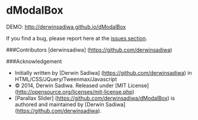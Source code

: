 dModalBox
=========

DEMO: http://derwinsadiwa.github.io/dModalBox

If you find a bug, please report here at the [issues section](https://github.com/derwinsadiwa/dModalBox/issues).

###Contributors
[derwinsadiwa] (https://github.com/derwinsadiwa)

###Acknowledgement
- Initially written by [Derwin Sadiwa] (https://github.com/derwinsadiwa) in HTML/CSS/JQuery/Tweenmax/Javascript
- © 2014, Derwin Sadiwa. Released under [MIT License] (http://opensource.org/licenses/mit-license.php)
- [Parallax Slider] (https://github.com/derwinsadiwa/dModalBox) is authored and maintained by [Derwin Sadiwa] (https://github.com/derwinsadiwa).